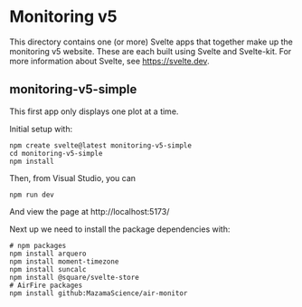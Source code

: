 # Monitoring v5

This directory contains one (or more) Svelte apps that together make up the
monitoring v5 website. These are each built using Svelte and Svelte-kit. For
more information about Svelte, see https://svelte.dev.

## monitoring-v5-simple

This first app only displays one plot at a time.

Initial setup with:

```
npm create svelte@latest monitoring-v5-simple
cd monitoring-v5-simple
npm install
```

Then, from Visual Studio, you can

```
npm run dev
```

And view the page at http://localhost:5173/

Next up we need to install the package dependencies with:

```
# npm packages
npm install arquero
npm install moment-timezone
npm install suncalc
npm install @square/svelte-store
# AirFire packages
npm install github:MazamaScience/air-monitor
```
